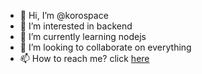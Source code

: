 - 👋 Hi, I’m @korospace
- 👀 I’m interested in backend
- 🌱 I’m currently learning nodejs
- 💞️ I’m looking to collaborate on everything
- 📫 How to reach me? click <a href="mailto:bagaselkoro@gmail.com">here</a>

<!---
korospace/korospace is a ✨ special ✨ repository because its `README.md` (this file) appears on your GitHub profile.
You can click the Preview link to take a look at your changes.
--->
